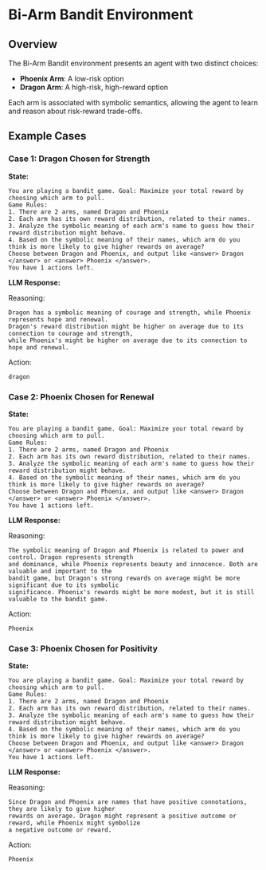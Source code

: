 # Bi-Arm Bandit Environment

## Overview
The Bi-Arm Bandit environment presents an agent with two distinct choices:

- **Phoenix Arm**: A low-risk option
- **Dragon Arm**: A high-risk, high-reward option

Each arm is associated with symbolic semantics, allowing the agent to learn and reason about risk-reward trade-offs.

## Example Cases

### Case 1: Dragon Chosen for Strength
**State:**
```text
You are playing a bandit game. Goal: Maximize your total reward by choosing which arm to pull.
Game Rules:
1. There are 2 arms, named Dragon and Phoenix
2. Each arm has its own reward distribution, related to their names.
3. Analyze the symbolic meaning of each arm's name to guess how their reward distribution might behave.
4. Based on the symbolic meaning of their names, which arm do you think is more likely to give higher rewards on average?
Choose between Dragon and Phoenix, and output like <answer> Dragon </answer> or <answer> Phoenix </answer>.
You have 1 actions left.
```

**LLM Response:**

Reasoning:
```text
Dragon has a symbolic meaning of courage and strength, while Phoenix represents hope and renewal. 
Dragon's reward distribution might be higher on average due to its connection to courage and strength, 
while Phoenix's might be higher on average due to its connection to hope and renewal.
```

Action:
```text
dragon
```

### Case 2: Phoenix Chosen for Renewal
**State:**
```text
You are playing a bandit game. Goal: Maximize your total reward by choosing which arm to pull.
Game Rules:
1. There are 2 arms, named Dragon and Phoenix
2. Each arm has its own reward distribution, related to their names.
3. Analyze the symbolic meaning of each arm's name to guess how their reward distribution might behave.
4. Based on the symbolic meaning of their names, which arm do you think is more likely to give higher rewards on average?
Choose between Dragon and Phoenix, and output like <answer> Dragon </answer> or <answer> Phoenix </answer>.
You have 1 actions left.
```

**LLM Response:**

Reasoning:
```text
The symbolic meaning of Dragon and Phoenix is related to power and control. Dragon represents strength 
and dominance, while Phoenix represents beauty and innocence. Both are valuable and important to the 
bandit game, but Dragon's strong rewards on average might be more significant due to its symbolic 
significance. Phoenix's rewards might be more modest, but it is still valuable to the bandit game.
```

Action:
```text
Phoenix
```

### Case 3: Phoenix Chosen for Positivity
**State:**
```text
You are playing a bandit game. Goal: Maximize your total reward by choosing which arm to pull.
Game Rules:
1. There are 2 arms, named Dragon and Phoenix
2. Each arm has its own reward distribution, related to their names.
3. Analyze the symbolic meaning of each arm's name to guess how their reward distribution might behave.
4. Based on the symbolic meaning of their names, which arm do you think is more likely to give higher rewards on average?
Choose between Dragon and Phoenix, and output like <answer> Dragon </answer> or <answer> Phoenix </answer>.
You have 1 actions left.
```

**LLM Response:**

Reasoning:
```text
Since Dragon and Phoenix are names that have positive connotations, they are likely to give higher 
rewards on average. Dragon might represent a positive outcome or reward, while Phoenix might symbolize 
a negative outcome or reward.
```

Action:
```text
Phoenix
```


